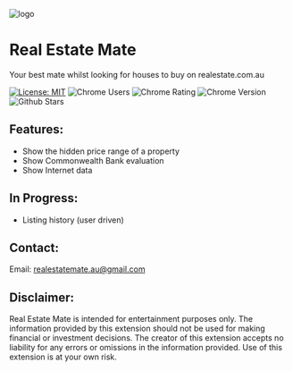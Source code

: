 ![logo](public/logo/logo-128.png)

# Real Estate Mate

Your best mate whilst looking for houses to buy on realestate.com.au

[![License: MIT](https://img.shields.io/badge/License-MIT-yellow.svg)](https://opensource.org/licenses/MIT)
![Chrome Users](https://img.shields.io/chrome-web-store/users/jnojnlmongehjaahajakkolengpclmbd)
![Chrome Rating](https://img.shields.io/chrome-web-store/stars/jnojnlmongehjaahajakkolengpclmbd)
![Chrome Version](https://img.shields.io/chrome-web-store/v/jnojnlmongehjaahajakkolengpclmbd)
![Github Stars](https://img.shields.io/github/stars/rickwillcox/real-estate-mate)

## Features:

- Show the hidden price range of a property
- Show Commonwealth Bank evaluation
- Show Internet data

## In Progress:

- Listing history (user driven)

## Contact:

Email: [realestatemate.au@gmail.com](mailto:realestatemate.au@gmail.com)

## Disclaimer:

Real Estate Mate is intended for entertainment purposes only. The information provided by this extension should not be used for making financial or investment decisions. The creator of this extension accepts no liability for any errors or omissions in the information provided. Use of this extension is at your own risk.
